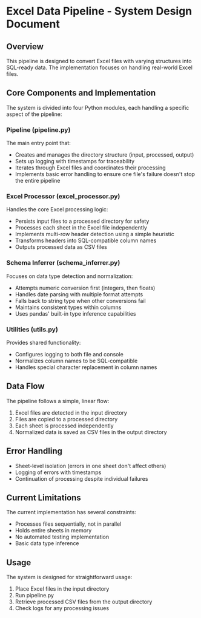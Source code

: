 # Excel Data Pipeline - System Design Document

## Overview

This pipeline is designed to convert Excel files with varying structures into SQL-ready data. The implementation focuses on handling real-world Excel files.

## Core Components and Implementation

The system is divided into four Python modules, each handling a specific aspect of the pipeline:

### Pipeline (pipeline.py)
The main entry point that:
- Creates and manages the directory structure (input, processed, output)
- Sets up logging with timestamps for traceability
- Iterates through Excel files and coordinates their processing
- Implements basic error handling to ensure one file's failure doesn't stop the entire pipeline

### Excel Processor (excel_processor.py)
Handles the core Excel processing logic:
- Persists input files to a processed directory for safety
- Processes each sheet in the Excel file independently
- Implements multi-row header detection using a simple heuristic
- Transforms headers into SQL-compatible column names
- Outputs processed data as CSV files

### Schema Inferrer (schema_inferrer.py)
Focuses on data type detection and normalization:
- Attempts numeric conversion first (integers, then floats)
- Handles date parsing with multiple format attempts
- Falls back to string type when other conversions fail
- Maintains consistent types within columns
- Uses pandas' built-in type inference capabilities

### Utilities (utils.py)
Provides shared functionality:
- Configures logging to both file and console
- Normalizes column names to be SQL-compatible
- Handles special character replacement in column names

## Data Flow

The pipeline follows a simple, linear flow:
1. Excel files are detected in the input directory
2. Files are copied to a processed directory
3. Each sheet is processed independently
4. Normalized data is saved as CSV files in the output directory

## Error Handling

- Sheet-level isolation (errors in one sheet don't affect others)
- Logging of errors with timestamps
- Continuation of processing despite individual failures

## Current Limitations

The current implementation has several constraints:
- Processes files sequentially, not in parallel
- Holds entire sheets in memory
- No automated testing implementation
- Basic data type inference

## Usage

The system is designed for straightforward usage:
1. Place Excel files in the input directory
2. Run pipeline.py
3. Retrieve processed CSV files from the output directory
4. Check logs for any processing issues
